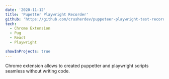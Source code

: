 ```yaml
---
date: '2020-11-12'
title: 'Pupetter Playwright Recorder'
github: 'https://github.com/crusherdev/puppeteer-playwright-test-recorder'
tech:
  - Chrome Extension
  - Pug
  - React
  - Playwright

showInProjects: true
---
```


Chrome extension allows to created puppetter and playwright scripts seamless without writing code.
